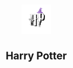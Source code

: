 <div align="center">
  <img src="./assets/images/nHP.png" alt="Logo" width="80"/>
  <h1>Harry Potter</h1>
</div>
